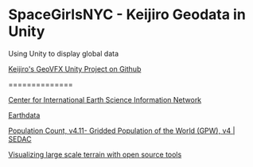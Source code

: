# SpaceGirlsNYC - Keijiro Geodata in Unity
Using Unity to display global data

[Keijiro's GeoVFX Unity Project on Github](https://github.com/keijiro/GeoVfx)

==============

[Center for International Earth Science Information Network](http://www.ciesin.columbia.edu/)

[Earthdata](https://earthdata.nasa.gov/)

[Population Count, v4.11- Gridded Population of the World (GPW), v4 | SEDAC](https://sedac.ciesin.columbia.edu/data/set/gpw-v4-population-count-rev11</string)

[Visualizing large scale terrain with open source tools](https://medium.com/@morishuz/visualising-large-scale-terrain-with-open-source-tools-25723a5a5461)
